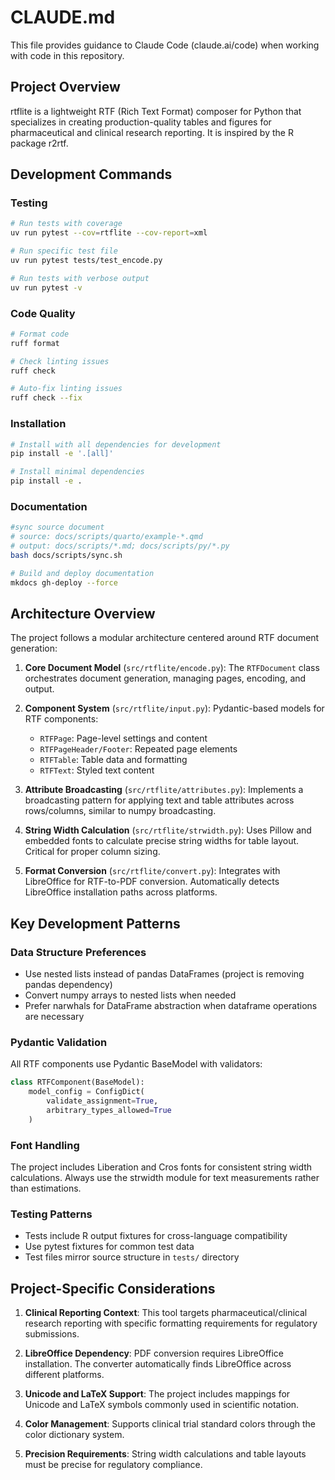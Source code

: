 # CLAUDE.md

This file provides guidance to Claude Code (claude.ai/code) when working with code in this repository.

## Project Overview
rtflite is a lightweight RTF (Rich Text Format) composer for Python that specializes in creating production-quality tables and figures for pharmaceutical and clinical research reporting. It is inspired by the R package r2rtf.

## Development Commands

### Testing
```bash
# Run tests with coverage
uv run pytest --cov=rtflite --cov-report=xml

# Run specific test file
uv run pytest tests/test_encode.py

# Run tests with verbose output
uv run pytest -v
```

### Code Quality
```bash
# Format code
ruff format

# Check linting issues
ruff check

# Auto-fix linting issues
ruff check --fix
```

### Installation
```bash
# Install with all dependencies for development
pip install -e '.[all]'

# Install minimal dependencies
pip install -e .
```

### Documentation

```bash
#sync source document 
# source: docs/scripts/quarto/example-*.qmd
# output: docs/scripts/*.md; docs/scripts/py/*.py
bash docs/scripts/sync.sh
```

```bash
# Build and deploy documentation
mkdocs gh-deploy --force
```

## Architecture Overview

The project follows a modular architecture centered around RTF document generation:

1. **Core Document Model** (`src/rtflite/encode.py`): The `RTFDocument` class orchestrates document generation, managing pages, encoding, and output.

2. **Component System** (`src/rtflite/input.py`): Pydantic-based models for RTF components:
   - `RTFPage`: Page-level settings and content
   - `RTFPageHeader/Footer`: Repeated page elements
   - `RTFTable`: Table data and formatting
   - `RTFText`: Styled text content

3. **Attribute Broadcasting** (`src/rtflite/attributes.py`): Implements a broadcasting pattern for applying text and table attributes across rows/columns, similar to numpy broadcasting.

4. **String Width Calculation** (`src/rtflite/strwidth.py`): Uses Pillow and embedded fonts to calculate precise string widths for table layout. Critical for proper column sizing.

5. **Format Conversion** (`src/rtflite/convert.py`): Integrates with LibreOffice for RTF-to-PDF conversion. Automatically detects LibreOffice installation paths across platforms.

## Key Development Patterns

### Data Structure Preferences
- Use nested lists instead of pandas DataFrames (project is removing pandas dependency)
- Convert numpy arrays to nested lists when needed
- Prefer narwhals for DataFrame abstraction when dataframe operations are necessary

### Pydantic Validation
All RTF components use Pydantic BaseModel with validators:
```python
class RTFComponent(BaseModel):
    model_config = ConfigDict(
        validate_assignment=True,
        arbitrary_types_allowed=True
    )
```

### Font Handling
The project includes Liberation and Cros fonts for consistent string width calculations. Always use the strwidth module for text measurements rather than estimations.

### Testing Patterns
- Tests include R output fixtures for cross-language compatibility
- Use pytest fixtures for common test data
- Test files mirror source structure in `tests/` directory

## Project-Specific Considerations

1. **Clinical Reporting Context**: This tool targets pharmaceutical/clinical research reporting with specific formatting requirements for regulatory submissions.

2. **LibreOffice Dependency**: PDF conversion requires LibreOffice installation. The converter automatically finds LibreOffice across different platforms.

3. **Unicode and LaTeX Support**: The project includes mappings for Unicode and LaTeX symbols commonly used in scientific notation.

4. **Color Management**: Supports clinical trial standard colors through the color dictionary system.

5. **Precision Requirements**: String width calculations and table layouts must be precise for regulatory compliance.